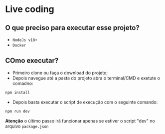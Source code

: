 # Live coding

## O que preciso para executar esse projeto?
- `NodeJs v18+`
- `Docker`

## COmo executar?
- Primeiro clone ou faça o download do projeto;
- Depois navegue até a pasta do projeto abra o terminal/CMD e exetute o comadno:
```bash
npm install
```
- Depois basta executar o script de execução com o seguinte comando:
```bash
npm run dev
```

**Atenção** o último passo irá funcionar apenas se estiver o script "dev" no arquivo `package.json`
